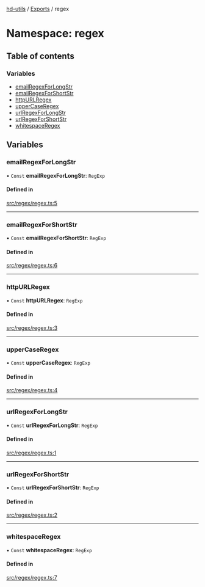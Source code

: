 [hd-utils](../README.md) / [Exports](../modules.md) / regex

# Namespace: regex

## Table of contents

### Variables

- [emailRegexForLongStr](regex.md#emailregexforlongstr)
- [emailRegexForShortStr](regex.md#emailregexforshortstr)
- [httpURLRegex](regex.md#httpurlregex)
- [upperCaseRegex](regex.md#uppercaseregex)
- [urlRegexForLongStr](regex.md#urlregexforlongstr)
- [urlRegexForShortStr](regex.md#urlregexforshortstr)
- [whitespaceRegex](regex.md#whitespaceregex)

## Variables

### emailRegexForLongStr

• `Const` **emailRegexForLongStr**: `RegExp`

#### Defined in

[src/regex/regex.ts:5](https://github.com/AhmadHddad/h-utils/blob/55b363e/src/regex/regex.ts#L5)

___

### emailRegexForShortStr

• `Const` **emailRegexForShortStr**: `RegExp`

#### Defined in

[src/regex/regex.ts:6](https://github.com/AhmadHddad/h-utils/blob/55b363e/src/regex/regex.ts#L6)

___

### httpURLRegex

• `Const` **httpURLRegex**: `RegExp`

#### Defined in

[src/regex/regex.ts:3](https://github.com/AhmadHddad/h-utils/blob/55b363e/src/regex/regex.ts#L3)

___

### upperCaseRegex

• `Const` **upperCaseRegex**: `RegExp`

#### Defined in

[src/regex/regex.ts:4](https://github.com/AhmadHddad/h-utils/blob/55b363e/src/regex/regex.ts#L4)

___

### urlRegexForLongStr

• `Const` **urlRegexForLongStr**: `RegExp`

#### Defined in

[src/regex/regex.ts:1](https://github.com/AhmadHddad/h-utils/blob/55b363e/src/regex/regex.ts#L1)

___

### urlRegexForShortStr

• `Const` **urlRegexForShortStr**: `RegExp`

#### Defined in

[src/regex/regex.ts:2](https://github.com/AhmadHddad/h-utils/blob/55b363e/src/regex/regex.ts#L2)

___

### whitespaceRegex

• `Const` **whitespaceRegex**: `RegExp`

#### Defined in

[src/regex/regex.ts:7](https://github.com/AhmadHddad/h-utils/blob/55b363e/src/regex/regex.ts#L7)
